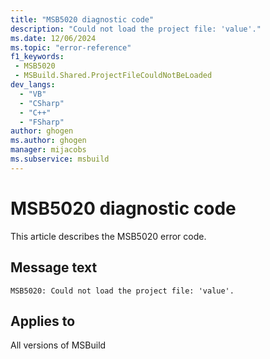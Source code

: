 ```yaml
---
title: "MSB5020 diagnostic code"
description: "Could not load the project file: 'value'."
ms.date: 12/06/2024
ms.topic: "error-reference"
f1_keywords:
 - MSB5020
 - MSBuild.Shared.ProjectFileCouldNotBeLoaded
dev_langs:
  - "VB"
  - "CSharp"
  - "C++"
  - "FSharp"
author: ghogen
ms.author: ghogen
manager: mijacobs
ms.subservice: msbuild
---
```


# MSB5020 diagnostic code

<!-- :::ErrorDefinitionDescription::: -->
<!-- :::editable-content name="introDescription"::: -->
This article describes the MSB5020 error code.
<!-- :::editable-content-end::: -->

## Message text

`MSB5020: Could not load the project file: 'value'.`

<!-- :::editable-content name="postOutputDescription"::: -->
<!--
{StrBegin="MSB5020: "}
-->
<!-- :::editable-content-end::: -->
<!-- :::ErrorDefinitionDescription-end::: -->

## Applies to

All versions of MSBuild
